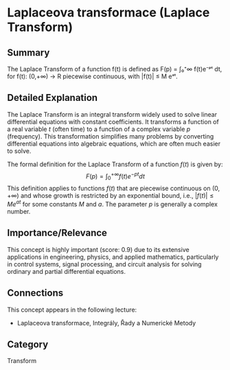 # Laplaceova transformace (Laplace Transform)

## Summary
The Laplace Transform of a function f(t) is defined as F(p) = ∫₀⁺∞ f(t)e⁻ᵖᵗ dt, for f(t): (0,+∞) → R piecewise continuous, with |f(t)| ≤ M eᵃᵗ.

## Detailed Explanation
The Laplace Transform is an integral transform widely used to solve linear differential equations with constant coefficients. It transforms a function of a real variable $t$ (often time) to a function of a complex variable $p$ (frequency). This transformation simplifies many problems by converting differential equations into algebraic equations, which are often much easier to solve.

The formal definition for the Laplace Transform of a function $f(t)$ is given by:
$$ F(p) = \int_0^{+\infty} f(t)e^{-pt} dt $$
This definition applies to functions $f(t)$ that are piecewise continuous on $(0, +\infty)$ and whose growth is restricted by an exponential bound, i.e., $|f(t)| \leq M e^{at}$ for some constants $M$ and $a$. The parameter $p$ is generally a complex number.

## Importance/Relevance
This concept is highly important (score: 0.9) due to its extensive applications in engineering, physics, and applied mathematics, particularly in control systems, signal processing, and circuit analysis for solving ordinary and partial differential equations.

## Connections
This concept appears in the following lecture:
*   Laplaceova transformace, Integrály, Řady a Numerické Metody

## Category
Transform
